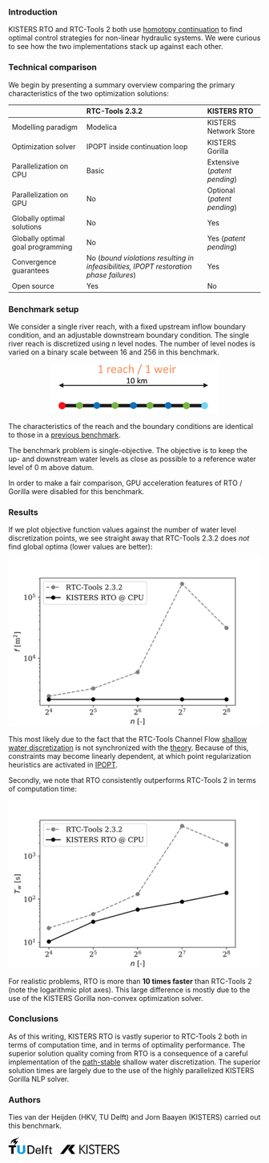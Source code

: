 ### Introduction

KISTERS RTO and RTC-Tools 2 both use [homotopy continuation](https://arxiv.org/abs/1801.06507) to find optimal
control strategies for non-linear hydraulic systems.  We were curious to see how the two implementations stack up
against each other.

### Technical comparison

We begin by presenting a summary overview comparing the primary characteristics of the two optimization
solutions:

|                                  | RTC-Tools 2.3.2           | KISTERS RTO  |
| -------------------------------- |:--------------|:------|
| Modelling paradigm               | Modelica | KISTERS Network Store |
| Optimization solver              | IPOPT inside continuation loop     |  KISTERS Gorilla |
| Parallelization on CPU | Basic | Extensive (*patent pending*) |
| Parallelization on GPU | No | Optional (*patent pending*) |
| Globally optimal solutions       | No                                      | Yes |
| Globally optimal goal programming          | No                                                                                    |   Yes (*patent pending*) |
| Convergence guarantees           | No (*bound violations resulting in infeasibilities, IPOPT restoration phase failures*) | Yes  |
| Open source   | Yes | No |


### Benchmark setup

We consider a single river reach, with a fixed upstream inflow boundary condition, and an adjustable downstream boundary condition.  The single river reach is discretized using *n* level nodes.  The number of level nodes is varied on a binary scale between 16 and 256 in this benchmark.

<div align="center">
<img src="images/grid.png" height="100px">
</div>

The characteristics of the reach and the boundary conditions are identical to those in a [previous benchmark](https://publicwiki.deltares.nl/download/attachments/138543226/Baayen_2019-09-13%20Comparison%20Optimization%20Methods.pdf?version=1&modificationDate=1571401624947&api=v2).

The benchmark problem is single-objective.  The objective is to keep the up- and downstream water levels as close as possible to a reference water level of 0 m above datum.

In order to make a fair comparison, GPU acceleration features of RTO / Gorilla were disabled for this benchmark.

### Results

If we plot objective function values against the number of water level discretization points, 
we see straight away that RTC-Tools 2.3.2 does *not* find global optima (lower values are better):

<div align="center">
<img src="images/perf.svg">
</div>

This most likely due to the fact that the RTC-Tools Channel Flow [shallow water discretization](https://gitlab.com/deltares/rtc-tools-channel-flow/-/blob/29906a7f7eb76edabd8d3d9b068374dc0de84a55/src/rtctools_channel_flow/modelica/Deltares/ChannelFlow/Hydraulic/Branches/Internal/PartialHomotopic.mo) is not synchronized with the [theory](https://arxiv.org/abs/1801.06507).
Because of this, constraints may become linearly dependent, at which point regularization heuristics are activated in [IPOPT](https://github.com/coin-or/Ipopt).

Secondly, we note that RTO consistently outperforms RTC-Tools 2 in terms of computation time:

<div align="center">
<img src="images/wall_time.svg">
</div>

For realistic problems, RTO is more than **10 times faster**  than RTC-Tools 2 (note the logarithmic plot axes).   This large difference is mostly due to the use of the KISTERS Gorilla non-convex optimization solver.

### Conclusions

As of this writing, KISTERS RTO is vastly superior to RTC-Tools 2 both in terms of computation time, and in terms
of optimality performance.  The superior solution quality coming from RTO is a consequence of a careful implementation of the [path-stable](https://arxiv.org/abs/1801.06507) shallow water discretization.  The superior solution times are largely due to the use of the highly parallelized KISTERS Gorilla NLP solver.

### Authors

Ties van der Heijden (HKV, TU Delft) and Jorn Baayen (KISTERS) carried out this benchmark.

<a href="https://tudelft.nl"><img src="images/TUDelft.svg" height="35"></a>
&nbsp;&nbsp;
<a href="https://water.kisters.de/en"><img src="images/KISTERS.svg" height="20"></a>

